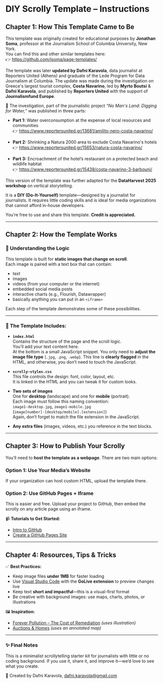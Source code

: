 # DIY Scrolly Template – Instructions

## Chapter 1: How This Template Came to Be

This template was originally created for educational purposes by **Jonathan Soma**, professor at the Journalism School of Columbia University, New York.  
You can find this and other similar templates here:  
👉 https://github.com/jsoma/page-templates/

The template was later **updated by Dafni Karavola**, data journalist at Reporters United (Athens) and graduate of the Lede Program for Data Journalism at Columbia. The update was made during the investigation on Greece's largest tourist complex, **Costa Navarino**, led by **Myrto Boutsi** & **Dafni Karavola**, and published by **Reporters United** with the support of **Journalismfund Europe**.

📰 The investigation, part of the journalistic project _“No Man's Land: Digging for Water,”_ was published in three parts:

- **Part 1:** Water overconsumption at the expense of local resources and communities  
  👉 https://www.reportersunited.gr/13681/amilito-nero-costa-navarino/

- **Part 2:** Shrinking a Natura 2000 area to exclude Costa Navarino's hotels  
  👉 https://www.reportersunited.gr/15653/natura-costa-navarino/

- **Part 3:** Encroachment of the hotel’s restaurant on a protected beach and wildlife habitat  
  👉 https://www.reportersunited.gr/15438/costa-navarino-3-barbouni/

This version of the template was further adapted for the **DataHarvest 2025 workshop** on vertical storytelling.

It is a **DIY (Do-It-Yourself)** template—designed by a journalist for journalists. It requires little coding skills and is ideal for media organizations that cannot afford in-house developers.

You’re free to use and share this template. **Credit is appreciated.**

---

## Chapter 2: How the Template Works

### 🧠 Understanding the Logic

This template is built for **static images that change on scroll**.  
Each image is paired with a text box that can contain:

- text
- images
- videos (from your computer or the internet)
- embedded social media posts
- interactive charts (e.g., Flourish, Datawrapper)
- basically anything you can put in an `<iframe>`

Each step of the template demonstrates some of these possibilities.

---

### 📁 The Template Includes:

- **`index.html`**  
  Contains the structure of the page and the scroll logic.  
  You’ll add your text content here.  
  At the bottom is a small JavaScript snippet. You only need to **adjust the image file type** (`.jpg`, `.png`, `.webp`). This line is **clearly flagged** in the HTML, and otherwise, you don’t need to touch the JavaScript.

- **`scrolly-styles.css`**  
  This file controls the design: font, color, layout, etc.  
  It is linked in the HTML and you can tweak it for custom looks.

- **Two sets of images**  
  One for **desktop** (landscape) and one for **mobile** (portrait).  
  Each image must follow this naming convention:  
  `image1-desktop.jpg`, `image1-mobile.jpg`  
  (`image[number]-[desktop/mobile].[extension]`)  
  Again, don’t forget to match the file extension in the JavaScript.

- **Any extra files** (images, videos, etc.) you reference in the text blocks.

---

## Chapter 3: How to Publish Your Scrolly

You’ll need to **host the template as a webpage**. There are two main options:

### Option 1: Use Your Media’s Website  
If your organization can host custom HTML, upload the template there.

### Option 2: Use GitHub Pages + Iframe  
This is easier and free. Upload your project to GitHub, then embed the scrolly on any article page using an iframe.

📹 **Tutorials to Get Started:**

- [Intro to GitHub](https://www.youtube.com/watch?v=YERMVqFvTB4)
- [Create a GitHub Pages Site](https://www.youtube.com/watch?v=5XhxR9Vs6zc)

---

## Chapter 4: Resources, Tips & Tricks

✅ **Best Practices:**
- Keep image files **under 1MB** for faster loading
- Use [Visual Studio Code](https://code.visualstudio.com/) with the **GoLive extension** to preview changes live
- Keep text **short and impactful**—this is a visual-first format
- Be creative with background images: use maps, charts, photos, or illustrations

🖼️ **Inspiration:**
- [Forever Pollution – The Cost of Remediation](https://foreverpollution.eu/lobbying/the-cost-of-remediation/) _(uses illustration)_
- [Auctions & Homes](https://dafnikaravola.github.io/auctions/) _(uses an annotated map)_

---

### ✨ Final Notes

This is a minimalist scrollytelling starter kit for journalists with little or no coding background. If you use it, share it, and improve it—we’d love to see what you create.

📝 Created by Dafni Karavola, dafni.karavola@gmail.com 
